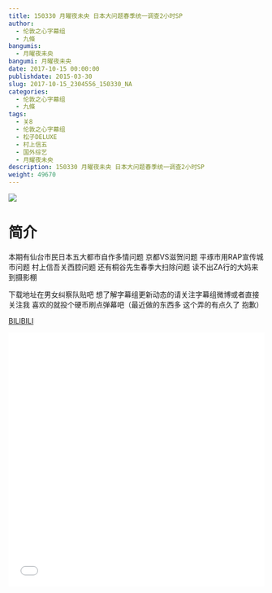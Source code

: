 ```yaml
---
title: 150330 月曜夜未央 日本大问题春季统一调查2小时SP
author: 
  - 伦敦之心字幕组
  - 九條
bangumis: 
  - 月曜夜未央
bangumi: 月曜夜未央
date: 2017-10-15 00:00:00
publishdate: 2015-03-30
slug: 2017-10-15_2304556_150330_NA
categories: 
  - 伦敦之心字幕组
  - 九條
tags: 
  - 关8
  - 伦敦之心字幕组
  - 松子DELUXE
  - 村上信五
  - 国外综艺
  - 月耀夜未央
description: 150330 月曜夜未央 日本大问题春季统一调查2小时SP
weight: 49670
---
```


![](https://i.imgur.com/UT6zUdy.jpg)

# 简介  
本期有仙台市民日本五大都市自作多情问题 京都VS滋贺问题 平琢市用RAP宣传城市问题 村上信吾关西腔问题 还有桐谷先生春季大扫除问题 读不出ZA行的大妈来到摄影棚 
下载地址在男女纠察队贴吧 想了解字幕组更新动态的请关注字幕组微博或者直接关注我 喜欢的就投个硬币刷点弹幕吧（最近做的东西多 这个弄的有点久了 抱歉）

  [BILIBILI](https://www.bilibili.com/video/av2304556/)


  <iframe src="//www.bilibili.com/html/html5player.html?cid=3595739&aid=2304556" width="100%" height="500" frameborder="0" allowfullscreen="allowfullscreen"></iframe>
